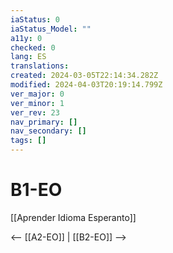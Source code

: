 ```yaml
---
iaStatus: 0
iaStatus_Model: ""
a11y: 0
checked: 0
lang: ES
translations: 
created: 2024-03-05T22:14:34.282Z
modified: 2024-04-03T20:19:14.799Z
ver_major: 0
ver_minor: 1
ver_rev: 23
nav_primary: []
nav_secondary: []
tags: []
---
```

# B1-EO

[[Aprender Idioma Esperanto]]

<-- [[A2-EO]] | [[B2-EO]] -->